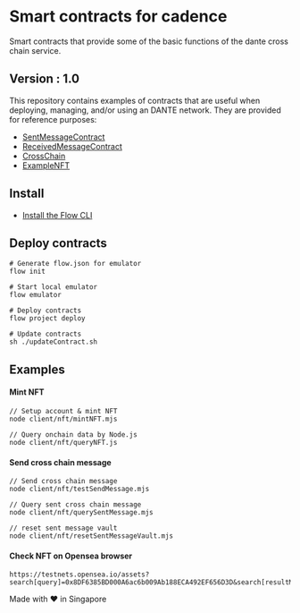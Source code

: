 # Smart contracts for cadence
Smart contracts that provide some of the basic functions of the dante cross chain service.

## Version : 1.0

This repository contains examples of contracts that are useful when deploying, managing, and/or using an DANTE network. They are provided for reference purposes:

   * [SentMessageContract](./contracts/SentMessageContract.cdc)
   * [ReceivedMessageContract](./contracts/ReceivedMessageContract.cdc)
   * [CrossChain](./contracts/CrossChain.cdc)
   * [ExampleNFT](./examples/ExampleNFT.cdc)


## Install
* [Install the Flow CLI](https://docs.onflow.org/flow-cli/install/)


## Deploy contracts
```
# Generate flow.json for emulator
flow init

# Start local emulator
flow emulator

# Deploy contracts
flow project deploy

# Update contracts
sh ./updateContract.sh
```

## Examples

#### Mint NFT
```
// Setup account & mint NFT 
node client/nft/mintNFT.mjs

// Query onchain data by Node.js
node client/nft/queryNFT.js
```

#### Send cross chain message
```
// Send cross chain message
node client/nft/testSendMessage.mjs

// Query sent cross chain message
node client/nft/querySentMessage.mjs

// reset sent message vault
node client/nft/resetSentMessageVault.mjs
```

#### Check NFT on Opensea browser
```
https://testnets.opensea.io/assets?search[query]=0x8DF6385BD000A6ac6b009Ab188ECA492EF656D3D&search[resultModel]=ASSETS
```

Made with ❤️ in Singapore
